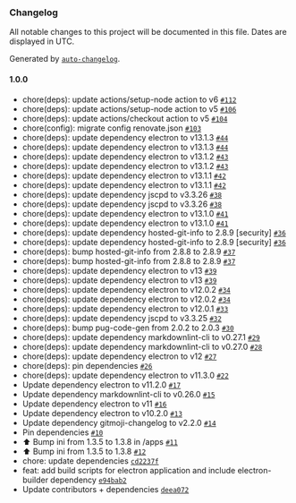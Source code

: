 ### Changelog

All notable changes to this project will be documented in this file. Dates are displayed in UTC.

Generated by [`auto-changelog`](https://github.com/CookPete/auto-changelog).

#### 1.0.0

- chore(deps): update actions/setup-node action to v6 [`#112`](https://github.com/hackariens/electron/pull/112)
- chore(deps): update actions/setup-node action to v5 [`#106`](https://github.com/hackariens/electron/pull/106)
- chore(deps): update actions/checkout action to v5 [`#104`](https://github.com/hackariens/electron/pull/104)
- chore(config): migrate config renovate.json [`#103`](https://github.com/hackariens/electron/pull/103)
- chore(deps): update dependency electron to v13.1.3 [`#44`](https://github.com/hackariens/electron/pull/44)
- chore(deps): update dependency electron to v13.1.3 [`#44`](https://github.com/hackariens/electron/pull/44)
- chore(deps): update dependency electron to v13.1.2 [`#43`](https://github.com/hackariens/electron/pull/43)
- chore(deps): update dependency electron to v13.1.2 [`#43`](https://github.com/hackariens/electron/pull/43)
- chore(deps): update dependency electron to v13.1.1 [`#42`](https://github.com/hackariens/electron/pull/42)
- chore(deps): update dependency electron to v13.1.1 [`#42`](https://github.com/hackariens/electron/pull/42)
- chore(deps): update dependency jscpd to v3.3.26 [`#38`](https://github.com/hackariens/electron/pull/38)
- chore(deps): update dependency jscpd to v3.3.26 [`#38`](https://github.com/hackariens/electron/pull/38)
- chore(deps): update dependency electron to v13.1.0 [`#41`](https://github.com/hackariens/electron/pull/41)
- chore(deps): update dependency electron to v13.1.0 [`#41`](https://github.com/hackariens/electron/pull/41)
- chore(deps): update dependency hosted-git-info to 2.8.9 [security] [`#36`](https://github.com/hackariens/electron/pull/36)
- chore(deps): update dependency hosted-git-info to 2.8.9 [security] [`#36`](https://github.com/hackariens/electron/pull/36)
- chore(deps): bump hosted-git-info from 2.8.8 to 2.8.9 [`#37`](https://github.com/hackariens/electron/pull/37)
- chore(deps): bump hosted-git-info from 2.8.8 to 2.8.9 [`#37`](https://github.com/hackariens/electron/pull/37)
- chore(deps): update dependency electron to v13 [`#39`](https://github.com/hackariens/electron/pull/39)
- chore(deps): update dependency electron to v13 [`#39`](https://github.com/hackariens/electron/pull/39)
- chore(deps): update dependency electron to v12.0.2 [`#34`](https://github.com/hackariens/electron/pull/34)
- chore(deps): update dependency electron to v12.0.2 [`#34`](https://github.com/hackariens/electron/pull/34)
- chore(deps): update dependency electron to v12.0.1 [`#33`](https://github.com/hackariens/electron/pull/33)
- chore(deps): update dependency jscpd to v3.3.25 [`#32`](https://github.com/hackariens/electron/pull/32)
- chore(deps): bump pug-code-gen from 2.0.2 to 2.0.3 [`#30`](https://github.com/hackariens/electron/pull/30)
- chore(deps): update dependency markdownlint-cli to v0.27.1 [`#29`](https://github.com/hackariens/electron/pull/29)
- chore(deps): update dependency markdownlint-cli to v0.27.0 [`#28`](https://github.com/hackariens/electron/pull/28)
- chore(deps): update dependency electron to v12 [`#27`](https://github.com/hackariens/electron/pull/27)
- chore(deps): pin dependencies [`#26`](https://github.com/hackariens/electron/pull/26)
- chore(deps): update dependency electron to v11.3.0 [`#22`](https://github.com/hackariens/electron/pull/22)
- Update dependency electron to v11.2.0 [`#17`](https://github.com/hackariens/electron/pull/17)
- Update dependency markdownlint-cli to v0.26.0 [`#15`](https://github.com/hackariens/electron/pull/15)
- Update dependency electron to v11 [`#16`](https://github.com/hackariens/electron/pull/16)
- Update dependency electron to v10.2.0 [`#13`](https://github.com/hackariens/electron/pull/13)
- Update dependency gitmoji-changelog to v2.2.0 [`#14`](https://github.com/hackariens/electron/pull/14)
- Pin dependencies [`#10`](https://github.com/hackariens/electron/pull/10)
- ⬆️ Bump ini from 1.3.5 to 1.3.8 in /apps [`#11`](https://github.com/hackariens/electron/pull/11)
- ⬆️ Bump ini from 1.3.5 to 1.3.8 [`#12`](https://github.com/hackariens/electron/pull/12)
- chore: update dependencies [`cd2237f`](https://github.com/hackariens/electron/commit/cd2237f01955ca4817156ee826da4ccf846f0420)
- feat: add build scripts for electron application and include electron-builder dependency [`e94bab2`](https://github.com/hackariens/electron/commit/e94bab25ace31745f8b38d4b610eb47a5dfedf62)
- Update contributors + dependencies [`deea072`](https://github.com/hackariens/electron/commit/deea07220020135be72145795b1b35a2c53e2bca)
